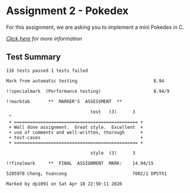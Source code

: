 # Assignment 2 - Pokedex  

For this assignment, we are asking you to implement a mini Pokedex in C.

*[Click here](https://cgi.cse.unsw.edu.au/~dp1091/19T2/assignments/ass2.html) for more information*

## Test Summary  

```
116 tests passed 1 tests failed

Mark from automatic testing                             8.94

!!specialmark  (Performance testing)                    8.94/9

!!marktab       **  MARKER'S  ASSESSMENT  **

                                test   (3)      3
 ^
 + =============================================== +
 + Well done assignment.  Great style.  Excellent  +
 + use of comments and well-written, thorough      +
 + test-cases                                      +
 + =============================================== +

                                style  (3)      3

!!finalmark     **  FINAL  ASSIGNMENT  MARK:    14.94/15

5285978 Cheng, Yuancong                         7002/1 DPSTX1

Marked by dp1091 on Sat Apr 18 22:50:11 2020  

```
